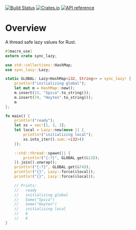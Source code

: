[![Build Status](https://travis-ci.org/matklad/sync_lazy.svg?branch=master)](https://travis-ci.org/matklad/sync_lazy)
[![Crates.io](https://img.shields.io/crates/v/sync_lazy.svg)](https://crates.io/crates/sync_lazy)
[![API reference](https://docs.rs/sync_lazy/badge.svg)](https://docs.rs/sync_lazy/)

# Overview

A thread safe lazy values for Rust.


```Rust
#[macro_use]
extern crate sync_lazy;

use std::collections::HashMap;
use sync_lazy::Lazy;

static GLOBAL: Lazy<HashMap<i32, String>> = sync_lazy! {
    println!("initializing global");
    let mut m = HashMap::new();
    m.insert(13, "Spica".to_string());
    m.insert(74, "Hoyten".to_string());
    m
};

fn main() {
    println!("ready");
    let xs = vec![1, 2, 3];
    let local = Lazy::new(move || {
        println!("initializing local");
        xs.into_iter().sum::<i32>()
    });

    ::std::thread::spawn(|| {
        println!("{:?}", GLOBAL.get(&13));
    }).join().unwrap();
    println!("{:?}", GLOBAL.get(&74));
    println!("{}", Lazy::force(&local));
    println!("{}", Lazy::force(&local));

    // Prints:
    //   ready
    //   initializing global
    //   Some("Spica")
    //   Some("Hoyten")
    //   initializing local
    //   6
    //   6
}
```
